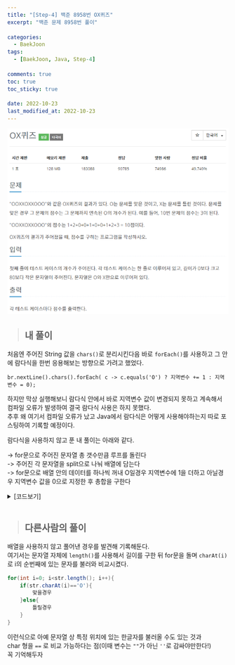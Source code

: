 ```yaml
---
title: "[Step-4] 백준 8958번 OX퀴즈"
excerpt: "백준 문제 8958번 풀이"

categories:
  - BaekJoon
tags:
  - [BaekJoon, Java, Step-4]

comments: true
toc: true
toc_sticky: true

date: 2022-10-23
last_modified_at: 2022-10-23
---
```


<p align="center">
  <img width="calc(100% - #{$right-sidebar-width-narrow})" height="auto" src="/assets/images/baekjoon/8958.PNG">
</p>

> ## 내 풀이

처음엔 주어진 String 값을 `chars()`로 분리시킨다음 바로 `forEach()`를 사용하고 그 안에 람다식을 한번 응용해보는 방향으로 가려고 했었다.

`br.nextLine().chars().forEach( c -> c.equals('O') ? 지역변수 += 1 : 지역변수 = 0);`

하지만 막상 실행해보니 람다식 안에서 바로 지역변수 값이 변경되지 못하고 계속해서 컴파일 오류가 발생하여 결국 람다식 사용은 하지 못했다.  
추후 왜 여기서 컴파일 오류가 났고 Java에서 람다식은 어떻게 사용해야하는지 따로 포스팅하여 기록할 예정이다.

람다식을 사용하지 않고 푼 내 풀이는 아래와 같다.

-> for문으로 주어진 문자열 총 갯수만큼 루프를 돌린다  
-> 주어진 각 문자열을 split으로 나눠 배열에 담는다  
-> for문으로 배열 안의 데이터를 하나씩 꺼내 O일경우 지역변수에 1을 더하고 아닐경우 지역변수 값을 0으로 지정한 후 총합을 구한다

<details class="no-arrow" markdown="1">
<summary>[코드보기]</summary>

```java

import java.io.*;

public class Main {
    public static void main(String[] args) throws IOException {
        BufferedReader br = new BufferedReader(new InputStreamReader(System.in));

        int first = Integer.parseInt(br.readLine());
        int n = 0;
        int answer = 0;

        for(int i=0; i < first; i++){
            String[] str = br.readLine().split("");

            for(String ss : str) {
            	if(ss.equals("O")){n += 1;} else {n = 0;}
            	answer+=n;
            }

            System.out.println(answer);
            n = 0;
            answer = 0;
            }
        }
    }
```

<p align="center">
  <img width="calc(100% - #{$right-sidebar-width-narrow})" height="auto" src="/assets/images/baekjoon/8958-correct.PNG">
</p>

</details>

<br>

> ## 다른사람의 풀이

배열을 사용하지 않고 풀어낸 경우를 발견해 기록해둔다.  
여기서는 문자열 자체에 `length()`를 사용해서 길이를 구한 뒤 for문을 돌며 `charAt(i)`로 i의 순번째에 있는 문자를 불러와 비교시켰다.

```java
for(int i=0; i<str.length(); i++){
	if(str.charAt(i)=='O'){
		맞을경우
	}else{
		틀릴경우
	}
}
```

이런식으로 아예 문자열 상 특정 위치에 있는 한글자를 불러올 수도 있는 것과  
char 형을 `==` 로 비교 가능하다는 점(이때 변수는 `""`가 아닌 `''`로 감싸야만한다!)  
꼭 기억해두자
